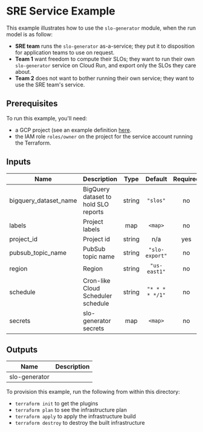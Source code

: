 # SRE Service Example

This example illustrates how to use the `slo-generator` module, when the run 
model is as follow:

- **SRE team** runs the `slo-generator` as-a-service; they put it to disposition for application teams to use on request.
- **Team 1** want freedom to compute their SLOs; they want to run their own `slo-generator` service on Cloud Run, and export only the SLOs they care about.
- **Team 2** does not want to bother running their own service; they want to use the SRE team's service.

## Prerequisites

To run this example, you'll need:

- a GCP project (see an example definition [here](../../test/setup/main.tf).
- the IAM role `roles/owner` on the project for the service account running the Terraform.


<!-- BEGINNING OF PRE-COMMIT-TERRAFORM DOCS HOOK -->
## Inputs

| Name | Description | Type | Default | Required |
|------|-------------|:----:|:-----:|:-----:|
| bigquery\_dataset\_name | BigQuery dataset to hold SLO reports | string | `"slos"` | no |
| labels | Project labels | map | `<map>` | no |
| project\_id | Project id | string | n/a | yes |
| pubsub\_topic\_name | PubSub topic name | string | `"slo-export"` | no |
| region | Region | string | `"us-east1"` | no |
| schedule | Cron-like Cloud Scheduler schedule | string | `"* * * * */1"` | no |
| secrets | slo-generator secrets | map | `<map>` | no |

## Outputs

| Name | Description |
|------|-------------|
| slo-generator |  |

<!-- END OF PRE-COMMIT-TERRAFORM DOCS HOOK -->

To provision this example, run the following from within this directory:
- `terraform init` to get the plugins
- `terraform plan` to see the infrastructure plan
- `terraform apply` to apply the infrastructure build
- `terraform destroy` to destroy the built infrastructure
